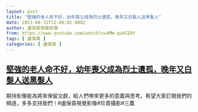 ```yaml
---
layout: post
title: "堅強的老人命不好，幼年喪父成為烈士遺孤，晚年又白髮人送黑髮人"
date: 2021-08-31T12:00:02.000Z
author: 盧保貴視覺影像
from: https://www.youtube.com/watch?v=4MW-qvKCEHY
tags: [ 盧保貴 ]
categories: [ 盧保貴 ]
---
```

<!--1630411202000-->
[堅強的老人命不好，幼年喪父成為烈士遺孤，晚年又白髮人送黑髮人](https://www.youtube.com/watch?v=4MW-qvKCEHY)
------

<div>
期待影像能為將來保留文獻，給人們帶來更多的意義與思考。希望大家訂閱我們的頻道，多多支持我們！#盧保貴視覺影像#珍貴攝影#三農
</div>
